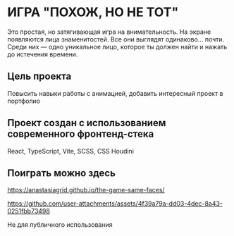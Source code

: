 # ИГРА "ПОХОЖ, НО НЕ ТОТ"

Это простая, но затягивающая игра на внимательность. На экране появляются лица знаменитостей. Все они выглядят
одинаково... почти. Среди них — одно уникальное лицо, которое ты должен найти и нажать до истечения времени.

## Цель проекта

Повысить навыки работы с анимацией, добавить интересный проект в портфолио

## Проект создан с использованием современного фронтенд-стека

React, TypeScript, Vite, SCSS, CSS Houdini

## Поиграть можно здесь
https://anastasiagrid.github.io/the-game-same-faces/

https://github.com/user-attachments/assets/4f39a79a-dd03-4dec-8a43-0251fbb73498


Не для публичного использования
